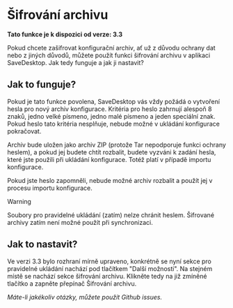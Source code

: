 # Šifrování archivu
**Tato funkce je k dispozici od verze: 3.3**

Pokud chcete zašifrovat konfigurační archiv, ať už z důvodu ochrany dat nebo z jiných důvodů, můžete použít funkci šifrování archivu v aplikaci SaveDesktop. Jak tedy funguje a jak ji nastavit?

## Jak to funguje?
Pokud je tato funkce povolena, SaveDesktop vás vždy požádá o vytvoření hesla pro nový archiv konfigurace. Kritéria pro heslo zahrnují alespoň 8 znaků, jedno velké písmeno, jedno malé písmeno a jeden speciální znak. Pokud heslo tato kritéria nesplňuje, nebude možné v ukládání konfigurace pokračovat.

Archiv bude uložen jako archiv ZIP (protože Tar nepodporuje funkci ochrany heslem), a pokud jej budete chtít rozbalit, budete vyzváni k zadání hesla, které jste použili při ukládání konfigurace. Totéž platí v případě importu konfigurace.

Pokud jste heslo zapomněli, nebude možné archiv rozbalit a použít jej v procesu importu konfigurace.

> [!WARNING]  
> Soubory pro pravidelné ukládání (zatím) nelze chránit heslem. Šifrované archivy zatím není možné použít při synchronizaci.

## Jak to nastavit?
Ve verzi 3.3 bylo rozhraní mírně upraveno, konkrétně se nyní sekce pro pravidelné ukládání nachází pod tlačítkem "Další možnosti". Na stejném místě se nachází sekce šifrování archivu. Klikněte tedy na již zmíněné tlačítko a zapněte přepínač Šifrování archivu.

_Máte-li jakékoliv otázky, můžete použít Github issues._
